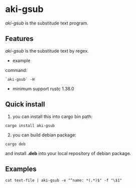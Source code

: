 # aki-gsub

*aki-gsub* is the substitude text program.

## Features

*aki-gsub*  is the substitude text by regex.

* example

command:
```
`aki-gsub` -H
```

* minimum support rustc 1.38.0

## Quick install

1. you can install this into cargo bin path:

```
cargo install aki-gsub
```

2. you can build debian package:

```
cargo deb
```

and install **.deb** into your local repository of debian package.

## Examples

```
cat text-file | aki-gsub -e "^name: *(.*)$" -f "\$1"
```
